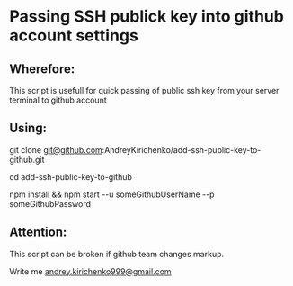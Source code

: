 # Passing SSH publick key into github account settings
## Wherefore:
This script is usefull for quick passing of public ssh key from your server terminal to github account
## Using:
git clone git@github.com:AndreyKirichenko/add-ssh-public-key-to-github.git

cd add-ssh-public-key-to-github

npm install && npm start --u someGithubUserName --p someGithubPassword
## Attention:
This script can be broken if github team changes markup. 

Write me andrey.kirichenko999@gmail.com
